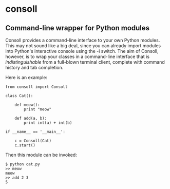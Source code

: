 consoll
=======

Command-line wrapper for Python modules
---------------------------------------

Consoll provides a command-line interface to your own Python modules. This may not sound like a big deal, since you can already import modules into Python's interactive console using the -i switch. The aim of Consoll, however, is to wrap your classes in a command-line interface that is _indistinguishable_ from a full-blown terminal client, complete with command history and tab completion.

Here is an example:

    from consoll import Consoll

    class Cat():

        def meow():
            print "meow"

        def add(a, b):
            print int(a) + int(b)

    if __name__ == '__main__':

        c = Consoll(Cat)
        c.start()

Then this module can be invoked:

    $ python cat.py
    >> meow
    meow
    >> add 2 3
    5
